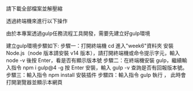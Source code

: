 
請下載全部檔案並解壓縮

透過終端機來進行以下操作

由於本專案透過gulp任務流程工具開發，需要先建立好gulp環境

建立gulp環境步驟如下: 
步驟一：打開終端機 cd 進入"week6"資料夾 安裝 Node.js（node 版本請安裝 v14 版本），請打開終端機或命令提示字元，輸入 node -v 後按 Enter，看是否有顯示版本號
步驟二：在終端機安裝 gulp，繼續輸入指令 npm i gulp@4 -g 按 Enter 安裝，輸入 gulp -v 查詢是否有回報版本號。
步驟三：輸入指令 npm install 安裝插件
步驟四：輸入指令 gulp 執行 ， 此時會打開瀏覽器並顯示本網頁

